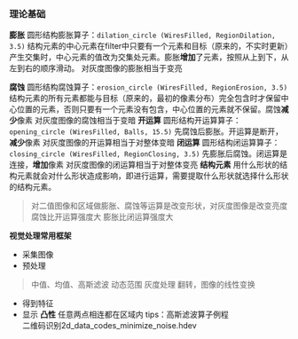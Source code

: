 
### 理论基础
**膨胀**
圆形结构膨胀算子：`dilation_circle (WiresFilled, RegionDilation, 3.5)`
结构元素的中心元素在filter中只要有一个元素和目标（原来的，不实时更新）产生交集时，中心元素的值改为交集处元素。膨胀**增加**了元素，按照从上到下，从左到右的顺序滑动。
对灰度图像的膨胀相当于变亮

**腐蚀**
圆形结构腐蚀算子：`erosion_circle (WiresFilled, RegionErosion, 3.5)`
结构元素的所有元素都能与目标（原来的，最初的像素分布）完全包含时才保留中心位置的元素，否则只要有一个元素没有包含，中心位置的元素就不保留。腐蚀**减少**像素
对灰度图像的腐蚀相当于变暗
**开运算**
圆形结构开运算算子：`opening_circle (WiresFilled, Balls, 15.5)`
先腐蚀后膨胀。开运算是断开，**减少**像素
对灰度图像的开运算相当于对整体变暗
**闭运算**
圆形结构闭运算算子：`closing_circle (WiresFilled, RegionClosing, 3.5)`
先膨胀后腐蚀。闭运算是连接，**增加**像素
对灰度图像的闭运算相当于对整体变亮
**结构元素**
用什么形状的结构元素就会对什么形状造成影响，即进行运算，需要提取什么形状就选择什么形状的结构元素。

>对二值图像和区域做膨胀、腐蚀等运算是改变形状，对灰度图像是改变亮度
>腐蚀比开运算强度大
>膨胀比闭运算强度大
>
**视觉处理常用框架**
* 采集图像
* 预处理
>中值、均值、高斯滤波
动态范围
灰度处理
翻转，图像的线性变换
* 得到特征
* 显示
**凸性**
任意两点相连都在区域内
tips：高斯滤波算子例程  
二维码识别2d_data_codes_minimize_noise.hdev

